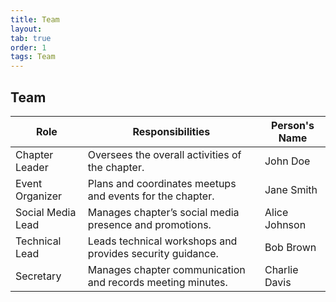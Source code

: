 ```yaml
---
title: Team
layout:  
tab: true
order: 1
tags: Team
---
```


## Team

| Role              | Responsibilities                                             | Person's Name     |
|-------------------|--------------------------------------------------------------|-------------------|
| Chapter Leader    | Oversees the overall activities of the chapter.              | John Doe          |
| Event Organizer   | Plans and coordinates meetups and events for the chapter.    | Jane Smith        |
| Social Media Lead | Manages chapter’s social media presence and promotions.      | Alice Johnson     |
| Technical Lead    | Leads technical workshops and provides security guidance.   | Bob Brown         |
| Secretary         | Manages chapter communication and records meeting minutes.  | Charlie Davis     |
